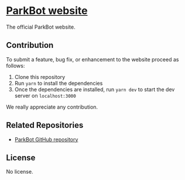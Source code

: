 # [ParkBot website](https://nextjs.org/)

The official ParkBot website.

## Contribution

To submit a feature, bug fix, or enhancement to the website proceed as follows:

1. Clone this repository
2. Run `yarn` to install the dependencies
3. Once the dependencies are installed, run `yarn dev` to start the dev server on `localhost:3000`

We really appreciate any contribution.

## Related Repositories

- [ParkBot GitHub repository](https://github.com/fabioriva/parkbot)

## License

No license.
